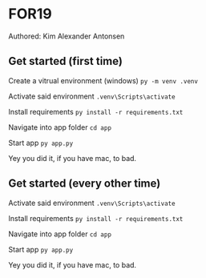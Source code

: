 # FOR19
Authored: Kim Alexander Antonsen

## Get started (first time)
Create a vitrual environment (windows)
`py -m venv .venv`

Activate said environment
`.venv\Scripts\activate`

Install requirements
`py install -r requirements.txt`

Navigate into app folder
`cd app`

Start app
`py app.py`

Yey you did it, if you have mac, to bad.

## Get started (every other time)
Activate said environment
`.venv\Scripts\activate`

Install requirements
`py install -r requirements.txt`

Navigate into app folder
`cd app`

Start app
`py app.py`

Yey you did it, if you have mac, to bad.